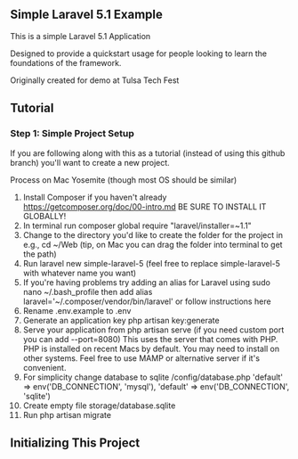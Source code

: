## Simple Laravel 5.1 Example

This is a simple Laravel 5.1 Application

Designed to provide a quickstart usage for people looking to learn the foundations of the framework.

Originally created for demo at Tulsa Tech Fest


## Tutorial 

### Step 1: Simple Project Setup

If you are following along with this as a tutorial (instead of using this github branch) you'll want to create a new project.

Process on Mac Yosemite (though most OS should be similar)

1. Install Composer if you haven't already https://getcomposer.org/doc/00-intro.md BE SURE TO INSTALL IT GLOBALLY!
2. In terminal run composer global require "laravel/installer=~1.1"
3. Change to the directory you'd like to create the folder for the project in e.g., cd ~/Web (tip, on Mac you can drag the folder into terminal to get the path)
4. Run laravel new simple-laravel-5 (feel free to replace simple-laravel-5 with whatever name you want)
5. If you're having problems try adding an alias for Laravel using sudo nano ~/.bash_profile then add alias laravel='~/.composer/vendor/bin/laravel' or follow instructions here 
6. Rename .env.example to .env
7. Generate an application key php artisan key:generate
8. Serve your application from php artisan serve (if you need custom port you can add --port=8080) This uses the server that comes with PHP. PHP is installed on recent Macs by default. You may need to install on other systems. Feel free to use MAMP or alternative server if it's convenient.
9. For simplicity change database to sqlite /config/database.php 'default' => env('DB_CONNECTION', 'mysql'),     'default' => env('DB_CONNECTION', 'sqlite')
10. Create empty file storage/database.sqlite
11. Run php artisan migrate


## Initializing This Project
